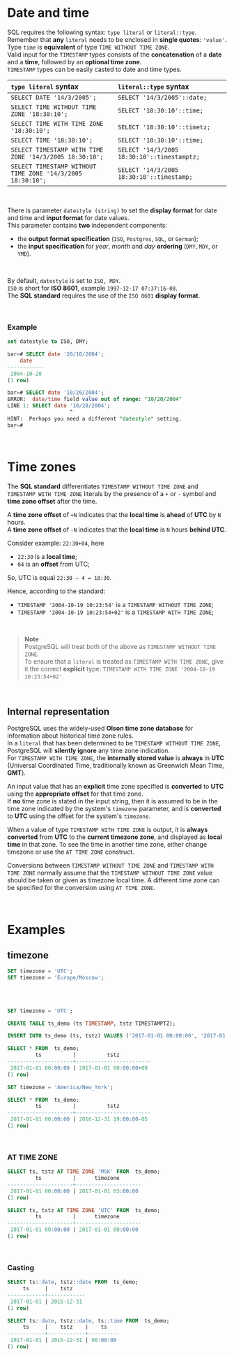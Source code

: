 # Date and time
SQL requires the following syntax: `type literal` or `literal::type`.<br>
Remember that **any** `literal` needs to be enclosed in **single quotes**: `'value'`.<br>
Type `time` is **equivalent** of type `TIME WITHOUT TIME ZONE`.<br>
Valid input for the `TIMESTAMP` types consists of the **concatenation** of a **date** and a **time**, followed by an **optional time zone**.<br>
`TIMESTAMP` types can be easily casted to date and time types.<br>

|`type literal` syntax|`literal::type` syntax|
|:--------------------|:---------------------|
|`SELECT DATE '14/3/2005';`|`SELECT '14/3/2005'::date;`|
|`SELECT TIME WITHOUT TIME ZONE '18:30:10';`|`SELECT '18:30:10'::time;`|
|`SELECT TIME WITH TIME ZONE '18:30:10';`|`SELECT '18:30:10'::timetz;`|
|`SELECT TIME '18:30:10';`|`SELECT '18:30:10'::time;`|
|`SELECT TIMESTAMP WITH TIME ZONE '14/3/2005 18:30:10';`|`SELECT '14/3/2005 18:30:10'::timestamptz;`|
|`SELECT TIMESTAMP WITHOUT TIME ZONE '14/3/2005 18:30:10';`|`SELECT '14/3/2005 18:30:10'::timestamp;`|

<br>

There is parameter `datestyle (string)` to set the **display format** for date and time and **input format** for date values.<br>
This parameter contains **two** independent components:
- the **output format specification** (`ISO`, `Postgres`, `SQL`, or `German`);
- the **input specification** for *year*, *month* and *day* **ordering** (`DMY`, `MDY`, or `YMD`).

<br>

By default, `datestyle` is set to `ISO, MDY`.<br>
`ISO` is short for **ISO 8601**, example `1997-12-17 07:37:16-08`.<br>
The **SQL standard** requires the use of the `ISO 8601` **display format**.<br>

<br>

### Example
```sql
set datestyle to ISO, DMY;

bar=# SELECT date '20/10/2004';
    date
------------
 2004-10-20
(1 row)

bar=# SELECT date '10/20/2004';
ERROR:  date/time field value out of range: "10/20/2004"
LINE 1: SELECT date '10/20/2004';
                    ^
HINT:  Perhaps you need a different "datestyle" setting.
bar=#
```
<br>

# Time zones
The **SQL standard** differentiates `TIMESTAMP WITHOUT TIME ZONE` and `TIMESTAMP WITH TIME ZONE` literals by the presence of a `+` or `-` symbol and **time zone offset** after the time.<br>

A **time zone offset** of `+N` indicates that the  **local time** is **ahead** of **UTC** by `N` hours.<br>
A **time zone offset** of `-N` indicates that the  **local time** is `N` hours **behind UTC**.<br>

Consider example: `22:30+04`, here
- `22:30` is a **local time**;
- `04` is an **offset** from UTC;

So, UTC is equal `22:30 – 4 = 18:30`.

Hence, according to the standard:
- `TIMESTAMP '2004-10-19 10:23:54'` is a `TIMESTAMP WITHOUT TIME ZONE`;
- `TIMESTAMP '2004-10-19 10:23:54+02'` is a `TIMESTAMP WITH TIME ZONE`;

<br>

> **Note**<br>
> PostgreSQL will treat both of the above as `TIMESTAMP WITHOUT TIME ZONE`.<br>
> To ensure that a `literal` is treated as `TIMESTAMP WITH TIME ZONE`, give it the correct **explicit** type: `TIMESTAMP WITH TIME ZONE '2004-10-19 10:23:54+02'`.

<br>

## Internal representation
PostgreSQL uses the widely-used **Olson time zone database** for information about historical time zone rules.<br>
In a `literal` that has been determined to be `TIMESTAMP WITHOUT TIME ZONE`, PostgreSQL will **silently ignore** any time zone indication.<br>
For `TIMESTAMP WITH TIME ZONE`, the **internally stored value** is **always** in **UTC** (Universal Coordinated Time, traditionally known as Greenwich Mean Time, **GMT**).<br>

An input value that has an **explicit** time zone specified is **converted** to **UTC** using the **appropriate offset** for that time zone.<br>
If **no** time zone is stated in the input string, then it is assumed to be in the time zone indicated by the system's `timezone` parameter, and is **converted** to **UTC** using the offset for the system's `timezone`.<br>

When a value of type `TIMESTAMP WITH TIME ZONE` is output, it is **always converted** from **UTC** to the **current timezone zone**, and displayed as **local time** in that zone. To see the time in another time zone, either change timezone or use the `AT TIME ZONE` construct.<br>

Conversions between `TIMESTAMP WITHOUT TIME ZONE` and `TIMESTAMP WITH TIME ZONE` normally assume that the `TIMESTAMP WITHOUT TIME ZONE` value should be taken or given as timezone local time. A different time zone can be specified for the conversion using `AT TIME ZONE`.<br>

<br>

# Examples
## timezone
```sql
SET timezone = 'UTC';
SET timezone = 'Europe/Moscow';
```

<br>

## 

```sql
SET timezone = 'UTC';

CREATE TABLE ts_demo (ts TIMESTAMP, tstz TIMESTAMPTZ);

INSERT INTO ts_demo (ts, tstz) VALUES ('2017-01-01 00:00:00', '2017-01-01 00:00:00');

SELECT * FROM  ts_demo;
         ts          |          tstz
---------------------+------------------------
 2017-01-01 00:00:00 | 2017-01-01 00:00:00+00
(1 row)

SET timezone = 'America/New_York';

SELECT * FROM  ts_demo;
         ts          |          tstz
---------------------+------------------------
 2017-01-01 00:00:00 | 2016-12-31 19:00:00-05
(1 row)
```

<br>

### AT TIME ZONE
```sql
SELECT ts, tstz AT TIME ZONE 'MSK' FROM  ts_demo;
         ts          |      timezone
---------------------+---------------------
 2017-01-01 00:00:00 | 2017-01-01 03:00:00
(1 row)

SELECT ts, tstz AT TIME ZONE 'UTC' FROM  ts_demo;
         ts          |      timezone
---------------------+---------------------
 2017-01-01 00:00:00 | 2017-01-01 00:00:00
(1 row)
```

<br>

### Casting
```sql
SELECT ts::date, tstz::date FROM  ts_demo;
     ts     |    tstz
------------+------------
 2017-01-01 | 2016-12-31
(1 row)

SELECT ts::date, tstz::date, ts::time FROM  ts_demo;
     ts     |    tstz    |    ts
------------+------------+----------
 2017-01-01 | 2016-12-31 | 00:00:00
(1 row)
```
